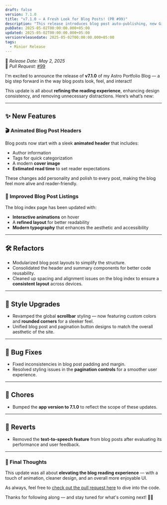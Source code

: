 ```yaml
---
draft: false
version: 7.1.0
title: "v7.1.0 — A Fresh Look for Blog Posts! (PR #99)"
description: "This release introduces blog post auto-publishing, new GitHub workflows, and improved project versioning and documentation."
pubDate: 2025-05-02T00:00:00.000+05:00
updated: 2025-05-02T00:00:00.000+05:00
versionreleasedate: 2025-05-02T00:00:00.000+05:00
tags:
  - Minior Release
---
```


📅 _Release Date: May 2, 2025_  
🔗 _Pull Request:_ [#99](https://github.com/rafay99-epic/Astro-Portfolio-Blog/pull/99)

I'm excited to announce the release of **v7.1.0** of my Astro Portfolio Blog — a big step forward in the way blog posts look, feel, and interact!

This update is all about **refining the reading experience**, enhancing design consistency, and removing unnecessary distractions. Here’s what’s new:

---

## ✨ New Features

### 🎬 Animated Blog Post Headers

Blog posts now start with a sleek **animated header** that includes:

- Author information
- Tags for quick categorization
- A modern **cover image**
- **Estimated read time** to set reader expectations

These changes add personality and polish to every post, making the blog feel more alive and reader-friendly.

### 📝 Improved Blog Post Listings

The blog index page has been updated with:

- **Interactive animations** on hover
- A **refined layout** for better readability
- **Modern typography** that enhances the aesthetic and accessibility

---

## 🛠️ Refactors

- Modularized blog post layouts to simplify the structure.
- Consolidated the header and summary components for better code reusability.
- Cleaned up spacing and alignment issues on the blog index to ensure a **consistent layout** across devices.

---

## 🎨 Style Upgrades

- Revamped the global **scrollbar** styling — now featuring custom colors and **rounded corners** for a sleeker feel.
- Unified blog post and pagination button designs to match the overall aesthetic of the site.

---

## 🐛 Bug Fixes

- Fixed inconsistencies in blog post padding and margin.
- Resolved styling issues in the **pagination controls** for a smoother user experience.

---

## 🧹 Chores

- Bumped the **app version to 7.1.0** to reflect the scope of these updates.

---

## 🔄 Reverts

- Removed the **text-to-speech feature** from blog posts after evaluating its performance and user feedback.

---

### 💭 Final Thoughts

This update was all about **elevating the blog reading experience** — with a touch of animation, cleaner design, and an overall more enjoyable UI.

As always, feel free to [check out the pull request here](https://github.com/rafay99-epic/Astro-Portfolio-Blog/pull/99) to dive into the code.

Thanks for following along — and stay tuned for what's coming next! 🚧✨
